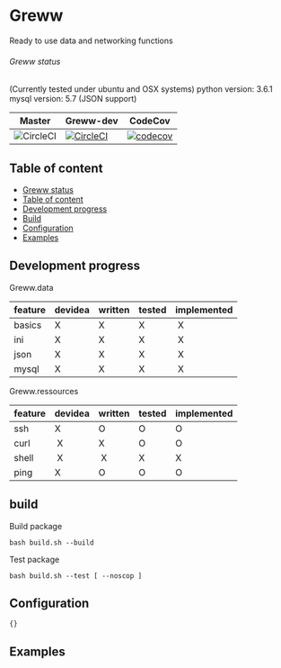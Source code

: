 # Greww

Ready to use data and networking functions

###### Greww status

(Currently tested under ubuntu and OSX systems)
python version: 3.6.1
mysql version: 5.7 (JSON support)

| Master | Greww-dev | CodeCov |
| --- | --- | --- |
| ![CircleCI](https://circleci.com/gh/iallabs/greww.svg?style=svg&circle-token=6748a7f07d64bb2ee72cbe7201d4ce7106ec5bc9) |[![CircleCI](https://circleci.com/gh/iallabs/greww/tree/greww-dev.svg?style=svg&circle-token=6748a7f07d64bb2ee72cbe7201d4ce7106ec5bc9)](https://circleci.com/gh/iallabs/greww/tree/greww-dev) | [![codecov](https://codecov.io/gh/iallabs/greww/branch/master/graph/badge.svg?token=qiUtFFz1Ei)](https://codecov.io/gh/iallabs/greww) |

## Table of content

- [Greww status](#greww-status)
- [Table of content](#table-of-content)
- [Development progress](#dev-progress)
- [Build](#build)
- [Configuration](#configuration)
- [Examples](#examples)

## Development progress

Greww.data

| feature | devidea | written | tested | implemented |
| --- | --- | --- | --- | --- |
| basics | X | X | X | X |
| ini | X | X | X | X |
| json | X | X | X | X |
| mysql | X | X | X | X |

Greww.ressources

| feature | devidea | written | tested | implemented |
| --- | --- | --- | --- | --- |
| ssh | X | O | O | O |
| curl | X | X | O | O |
| shell | X | X | X | X |
| ping | X | O | O | O |

## build

Build package
```
bash build.sh --build
```

Test package
```
bash build.sh --test [ --noscop ]
```

## Configuration

```
{}
```

## Examples


###
